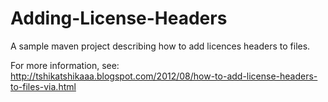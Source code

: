Adding-License-Headers
======================

A sample maven project describing how to add licences headers to files.

For more information, see: http://tshikatshikaaa.blogspot.com/2012/08/how-to-add-license-headers-to-files-via.html